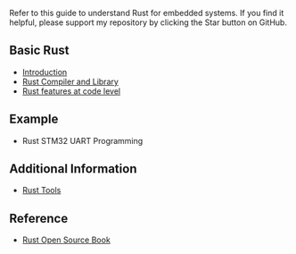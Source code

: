 
Refer to this guide to understand Rust for embedded systems. If you find it helpful, please support my repository by clicking the Star button on GitHub.

## Basic Rust

* [Introduction](https://rohitpatil555.github.io/Rust-Embedded/presentation/intro.html)
* [Rust Compiler and Library](presentation/rust_compiler_and_library.md)
* [Rust features at code level](https://rohitpatil555.github.io/Rust-Embedded/presentation/rust_code_level.html)

## Example

* Rust STM32 UART Programming

## Additional Information
* [Rust Tools](presentation/rust_tools.md)

## Reference 

* [Rust Open Source Book](https://doc.rust-lang.org/book/)

